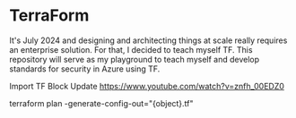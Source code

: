 # TerraForm
It's July 2024 and designing and architecting things at scale really requires an enterprise solution. For that, I decided to teach myself TF. 
This repository will serve as my playground to teach myself and develop standards for security in Azure using TF.

Import TF Block Update
https://www.youtube.com/watch?v=znfh_00EDZ0

terraform plan -generate-config-out="{object}.tf"

